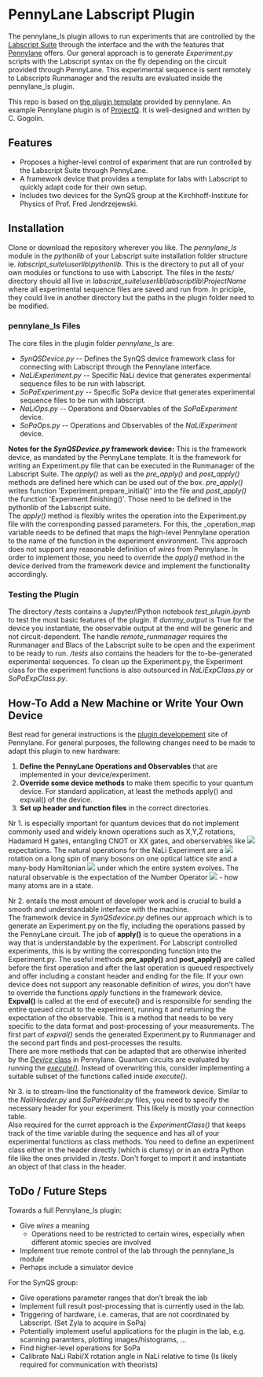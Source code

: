 # PennyLane Labscript Plugin
The pennylane_ls plugin allows to run experiments that are controlled by the [Labscript Suite](https://github.com/labscript-suite/) through the interface and the with the features that [Pennylane](https://pennylane.ai/) offers. Our general approach is to generate _Experiment.py_ scripts with the Labscript syntax on the fly depending on the circuit provided through PennyLane. This experimental sequence is sent remotely to Labscripts Runmanager and the results are evaluated inside the pennylane_ls plugin.

This repo is based on [the plugin template](https://github.com/XanaduAI/pennylane-plugin-template) provided by pennylane. An example Pennylane plugin is of [ProjectQ](https://github.com/XanaduAI/pennylane-pq). It is well-designed and written by C. Gogolin. 

## Features
- Proposes a higher-level control of experiment that are run controlled by the Labscript Suite through PennyLane.
- A framework device that provides a template for labs with Labscript to quickly adapt code for their own setup.
- Includes two devices for the SynQS group at the Kirchhoff-Institute for Physics of Prof. Fred Jendrzejewski.

## Installation

Clone or download the repository wherever you like. The _pennylane_ls_ module in the _pythonlib_ of your Labscript suite installation folder structure ie. _labscript_suite\userlib\pythonlib_. This is the directory to put all of your own modules or functions to use with Labscript. The files in the _tests/_ directory should all live in _labscript_suite\userlib\labscriptlib\ProjectName_ where all experimental sequence files are saved and run from. In priciple, they could live in another directory but the paths in the plugin folder need to be modified.

### pennylane_ls Files
The core files in the plugin folder _pennylane_ls_ are:

- _SynQSDevice.py_ -- Defines the SynQS device framework class for connecting with Labscript through the Pennylane interface.
- _NaLiExperiment.py_ -- Specific NaLi device that generates experimental sequence files to be run with labscript.
- _SoPaExperiment.py_ -- Specific SoPa device that generates experimental sequence files to be run with labscript.
- _NaLiOps.py_ -- Operations and Observables of the _SoPaExperiment_ device. 
- _SoPaOps.py_ -- Operations and Observables of the _NaLiExperiment_ device. 

**Notes for the _SynQSDevice.py_ framework device:**
This is the framework device, as mandated by the PennyLane template. It is the framework for writing an Experiment.py file that can be executed in the Runmanager of the Labscript Suite. The _apply()_ as well as the _pre_apply()_ and _post_apply()_ methods are defined here which can be used out of the box. _pre_apply()_ writes function 'Experiment.prepare_initial()' into the file and _post_apply()_ the function 'Experiment.finishing()'. Those need to be defined in the pythonlib of the Labscript suite.  
The _apply()_ method is flexibly writes the operation into the Experiment.py file with the corresponding passed parameters. For this, the \_operation_map variable needs to be defined that maps the high-level Pennylane operation to the name of the function in the experiment environment. This approach does not support any reasonable definition of _wires_ from Pennylane. In order to implement those, you need to override the _apply()_ method in the device derived from the framework device and implement the functionality accordingly.

### Testing the Plugin
The directory _/tests_ contains  a Jupyter/IPython notebook _test_plugin.ipynb_ to test the most basic features of the plugin. If _dummy_output_ is True for the device you instantiate, the observable output at the end will be generic and not circuit-dependent. The handle _remote_runmanager_ requires the Runmanager and Blacs of the Labscript suite to be open and the experiment to be ready to run.
_/tests_ also contains the headers for the to-be-generated experimental sequences. To clean up the Experiment.py, the Experiment class for the experiment functions is also outsourced in _NaLiExpClass.py_ or _SoPaExpClass.py_.

## How-To Add a New Machine or Write Your Own Device

Best read for general instructions is the [plugin developement](https://pennylane.readthedocs.io/en/stable/development/plugins.html) site of Pennylane. For general purposes, the following changes need to be made to adapt this plugin to new hardware:

1. **Define the PennyLane Operations and Observables** that are implemented in your device/experiment.
2. **Override some device methods** to make them specific to your quantum device. For standard application, at least the methods apply() and expval() of the device.
3. **Set up header and function files** in the correct directories.

Nr 1. is especially important for quantum devices that do not implement commonly used and widely known operations such as X,Y,Z rotations, Hadamard H gates, entangling CNOT or XX gates, and oberservables like <img src="https://render.githubusercontent.com/render/math?math=\sigma^z"> expectations. The natural operations for the NaLi Experiment are a <img src="https://render.githubusercontent.com/render/math?math=R_X(\theta)"> rotation on a long spin of many bosons on one optical lattice site and a many-body Hamiltonian <img src="https://render.githubusercontent.com/render/math?math=H_{mb}"> under which the entire system evolves. The natural observable is the expectation of the Number Operator <img src="https://render.githubusercontent.com/render/math?math=\hat{N}"> - how many atoms are in a state.

Nr 2. entails the most amount of developer work and is crucial to build a smooth and understandable interface with the machine.  
The framework device in _SynQSdevice.py_ defines our approach which is to generate an Experiment.py on the fly, including the operations passed by the PennyLane circuit. The job of **apply()** is to queue the operations in a way that is understandable by the experiment. For Labscript controlled experiments, this is by writing the corresponding function into the Experiment.py. The useful methods **pre_apply()** and **post_apply()** are called before the first operation and after the last operation is queued respectively and offer including a constant header and ending for the file. If your own device does not support any reasonable definition of _wires_, you don't have to override the functions _apply_ functions in the framework device.   
**Expval()** is called at the end of execute() and is responsible for sending the entire queued circuit to the experiment, running it and returning the expectation of the observable. This is a method that needs to be very specific to the data format and post-processing of your measurements. The first part of _expval()_ sends the generated Experiment.py to Runmanager and the second part finds and post-processes the results.  
There are more methods that can be adapted that are otherwise inherited by the [_Device_ class](https://pennylane.readthedocs.io/en/stable/code/api/pennylane.Device.html) in Pennylane. Quantum circuits are evaluated by running the [_execute()_](https://pennylane.readthedocs.io/en/stable/code/api/pennylane.Device.html#pennylane.Device.execute). Instead of overwriting this, consider implementing a suitable subset of the functions called inside _execute()_.

Nr 3. is to stream-line the functionality of the framework device. Similar to the _NaliHeader.py_ and _SoPaHeader.py_ files, you need to specify the necessary header for your experiment. This likely is mostly your connection table.  
Also required for the curret approach is the _ExperimentClass()_ that keeps track of the time variable during the sequence and has all of your experimental functions as class methods. You need to define an experiment class either in the header directly (which is clumsy) or in an extra Python file like the ones privided in _/tests_. Don't forget to import it and instantiate an object of that class in the header.

## ToDo / Future Steps
Towards a full Pennylane_ls plugin:
- Give _wires_ a meaning 
  - Operations need to be restricted to certain wires, especially when different atomic species are involved
- Implement true remote control of the lab through the pennylane_ls module
- Perhaps include a simulator device

For the SynQS group:
- Give operations parameter ranges that don’t break the lab
- Implement full result post-processing that is currently used in the lab.
- Triggering of hardware, i.e. cameras, that are not coordinated by Labscript. (Set Zyla to acquire in SoPa)
- Potentially implement useful applications for the plugin in the lab, e.g. scanning paramters, plotting images/histograms, …
- Find higher-level operations for SoPa
- Calibrate NaLi Rabi/X rotation angle in NaLi relative to time (Is likely required for communication with theorists)
